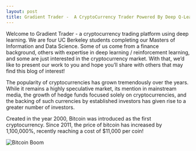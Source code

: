 ```yaml
---
layout: post
title: Gradient Trader -  A CryptoCurrency Trader Powered By Deep Q-Learning
---
```


Welcome to Gradient Trader - a cryptocurrency trading platform using deep learning. We are four UC Berkeley students completing our Masters of Information and Data Science. Some of us come from a finance background, others with expertise in deep learning / reinforcement learning, and some are just interested in the cryptocurrency market. With that, we’d like to present our work to you and hope you’ll share with others that may find this blog of interest!

The popularity of cryptocurrencies has grown tremendously over the years. While it remains a  highly speculative market, its mention in mainstream media, the growth of hedge funds focused solely on cryptocurrencies, and the backing of such currencies by established investors has given rise to a greater number of investors. 

Created in the year 2000, Bitcoin was introduced as the first cryptocurrency. Since 2011, the price of bitcoin has increased by 1,100,000%, recently reaching a cost of $11,000 per coin!

![Bitcoin Boom](/Users/raweti/Documents/ucb_ds/gradient_trader/gradienttrader.github.io/images/bitcoin_boom.png)
